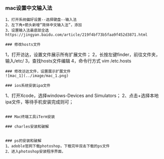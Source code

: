 ###  mac设置中文输入法
```
1、打开系统偏好设置--选择键盘--输入法
2、左下角+箭头新增“简体中文输入法”，添加
3、设置输入法最底部全选
https://jingyan.baidu.com/article/219f4bf73b5faa9f452d3871.html
```

```
### 修改hosts文件
```
1，打开访达，设置文件展示所有扩展文件；
2，长按左键finder，前往文件夹，输入/etc/
3，查找hosts文件编辑
4，命令行方式 vim /etc.hosts
```
### 修改访达文件，设置展示扩展文件
![mac_1](../image/mac_1.png)

### ios系统安装ipa文件
```
1、打开Xcode，选择windows-Devices and Simulators；
2、点击+选择本地ipa文件，等待手机安装完成则可；
```

### Mac终端工具iTerm安装

### charles安装和破解


### ps的安装和破解
1、adoble官网下载photoshop，下载完毕双击下载的ps文件
2、进入photoshop安装程序界面，
